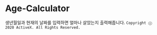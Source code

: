 # Age-Calculator
생년월일과 현재의 날짜를 입력하면 얼마나 살았는지 출력해줍니다.
 `Copyright ⓒ 2020 ActiveX. All Rights Reserved.`
